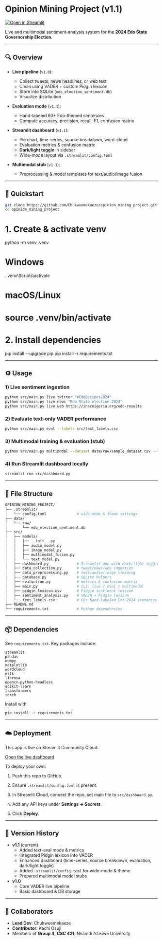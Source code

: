# Opinion Mining Project (v1.1)

[![Open in Streamlit](https://static.streamlit.io/badges/streamlit_badge_black_white.svg)](https://opinionminingproject-jma9y5rmmhrujuj5vuvf9p.streamlit.app/)

Live and multimodal sentiment-analysis system for the **2024 Edo State Governorship Election**.

---

## 🔍 Overview

- **Live pipeline** (`v1.0`):

  - Collect tweets, news headlines, or web text
  - Clean using VADER + custom Pidgin lexicon
  - Store into SQLite (`edo_election_sentiment.db`)
  - Visualize distribution

- **Evaluation mode** (`v1.1`):

  - Hand-labeled 60+ Edo-themed sentences
  - Compute accuracy, precision, recall, F1, confusion matrix

- **Streamlit dashboard** (`v1.1`):

  - Pie chart, time-series, source breakdown, word-cloud
  - Evaluation metrics & confusion matrix
  - **Dark/light toggle** in sidebar
  - Wide-mode layout via `.streamlit/config.toml`

- **Multimodal stub** (`v1.1`):
  - Preprocessing & model templates for text/audio/image fusion

---

## 🚀 Quickstart

```bash
git clone https://github.com/Chukwuemekaeze/opinion_mining_project.git
cd opinion_mining_project
```

# 1. Create & activate venv

python -m venv .venv

# Windows

.\.venv\Scripts\activate

# macOS/Linux

# source .venv/bin/activate

# 2. Install dependencies

pip install --upgrade pip
pip install -r requirements.txt

---

## ⚙️ Usage

### 1) Live sentiment ingestion

```bash
python src/main.py live twitter "#EdoDecides2024"
python src/main.py live news "Edo State election 2024"
python src/main.py live web https://inecnigeria.org/edo-results
```

### 2) Evaluate text-only VADER performance

```bash
python src/main.py eval --labels src/text_labels.csv
```

### 3) Multimodal training & evaluation (stub)

```bash
python src/main.py multimodal --dataset data/raw/sample_dataset.csv --test-size 0.2
```

### 4) Run Streamlit dashboard locally

```bash
streamlit run src/dashboard.py
```

---

## 📂 File Structure

```bash
OPINION_MINING_PROJECT/
├── .streamlit/
│   └── config.toml              # wide-mode & theme settings
├── data/
│   └── raw/
│       └── edo_election_sentiment.db
├── src/
│   ├── models/
│   │   ├── __init__.py
│   │   ├── audio_model.py
│   │   ├── image_model.py
│   │   ├── multimodal_fusion.py
│   │   └── text_model.py
│   ├── dashboard.py             # Streamlit app with dark/light toggle
│   ├── data_collection.py       # tweet/news/web ingestion
│   ├── data_preprocessing.py    # text/audio/image cleaning
│   ├── database.py              # SQLite helpers
│   ├── evaluation.py            # metrics & confusion matrix
│   ├── main.py                  # CLI: live / eval / multimodal
│   ├── pidgin_lexicon.csv       # Pidgin sentiment lexicon
│   ├── sentiment_analysis.py    # VADER + Pidgin lexicon
│   └── text_labels.csv          # 60+ hand-labeled Edo-2024 sentences
├── README.md
└── requirements.txt             # Python dependencies
```

---

## 📦 Dependencies

See `requirements.txt`. Key packages include:

```text
streamlit
pandas
numpy
matplotlib
wordcloud
nltk
librosa
opencv-python-headless
scikit-learn
transformers
torch
```

Install with:

```bash
pip install -r requirements.txt
```

---

## ☁️ Deployment

This app is live on Streamlit Community Cloud:

[Open the live dashboard](https://opinionminingproject-jma9y5rmmhrujuj5vuvf9p.streamlit.app/)

To deploy your own:

1. Push this repo to GitHub.

2. Ensure `.streamlit/config.toml` is present.

3. In Streamlit Cloud, connect the repo, set main file to `src/dashboard.py`.

4. Add any API keys under **Settings → Secrets**.

5. Click **Deploy**.

---

## 📝 Version History

- **v1.1** (current)
  - Added text-eval mode & metrics
  - Integrated Pidgin lexicon into VADER
  - Enhanced dashboard (time-series, source breakdown, evaluation, dark/light toggle)
  - Added `.streamlit/config.toml` for wide-mode & theme
  - Prepared multimodal model stubs
- **v1.0**
  - Core VADER live pipeline
  - Basic dashboard & DB storage

---

## 👥 Collaborators

- **Lead Dev**: Chukwuemekaeze
- **Contributor**: Kachi Osuji
- Members of **Group 4**, **CSC 421**, Nnamdi Azikiwe University
